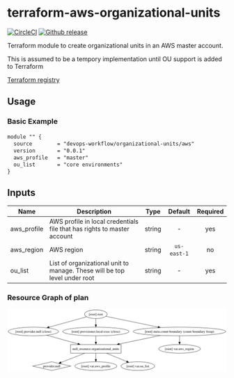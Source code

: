 # terraform-aws-organizational-units

[![CircleCI](https://circleci.com/gh/devops-workflow/terraform-aws-organizational-units.svg?style=svg)](https://circleci.com/gh/devops-workflow/terraform-aws-organizational-units)
[![Github release](https://img.shields.io/github/release/devops-workflow/terraform-aws-organizational-units.svg)](https://github.com/devops-workflow/terraform-aws-organizational-units/releases)

Terraform module to create organizational units in an AWS master account.

This is assumed to be a tempory implementation until OU support is added to Terraform

[Terraform registry](https://registry.terraform.io/modules/devops-workflow/organizational-units/aws)

## Usage

### Basic Example

```hcl
module "" {
  source        = "devops-workflow/organizational-units/aws"
  version       = "0.0.1"
  aws_profile   = "master"
  ou_list       = "core environments"
}
```

<!-- BEGINNING OF PRE-COMMIT-TERRAFORM DOCS HOOK -->
## Inputs

| Name | Description | Type | Default | Required |
|------|-------------|:----:|:-----:|:-----:|
| aws\_profile | AWS profile in local credentials file that has rights to master account | string | - | yes |
| aws\_region | AWS region | string | `us-east-1` | no |
| ou\_list | List of organizational unit to manage. These will be top level under root | string | - | yes |

<!-- END OF PRE-COMMIT-TERRAFORM DOCS HOOK -->
<!-- BEGINNING OF PRE-COMMIT-TERRAFORM GRAPH HOOK -->

### Resource Graph of plan

![Terraform Graph](resource-plan-graph.png)
<!-- END OF PRE-COMMIT-TERRAFORM GRAPH HOOK -->
